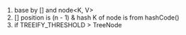 1. base by [] and node<K, V>
2. [] position is (n - 1) & hash
    K of node is from hashCode()
3. if TREEIFY_THRESHOLD > TreeNode   






